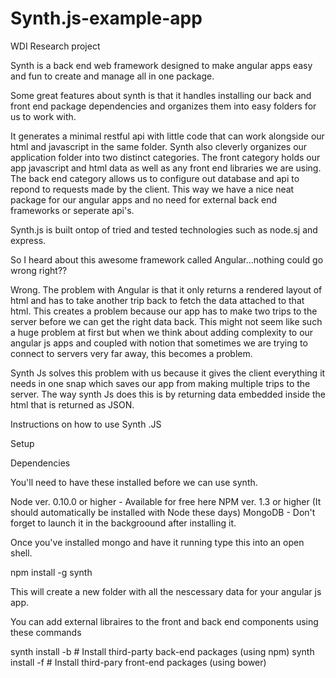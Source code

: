 Synth.js-example-app
====================

WDI Research project

Synth is a back end web framework designed to make angular apps easy and fun to create and manage all in one package.

Some great features about synth is that it handles installing our back and front end package dependencies and organizes them into easy folders for us to work with.

It generates a minimal restful api with little code that can work alongside our html and javascript in the same folder.
Synth also cleverly organizes our application folder into two distinct categories. The front category holds our app javascript and html data as well as any front end libraries we are using. The back end category allows us to configure out database and api to repond to requests made by the client. This way we have a nice neat package for our angular apps and no need for external back end frameworks or seperate api's.

Synth.js is built ontop of tried and tested technologies such as node.sj and express.


So I heard about this awesome framework called Angular...nothing could go wrong right??

Wrong. The problem with Angular is that it only returns a rendered layout of html and has to take another trip back to fetch the data attached to that html. This creates a problem because our app has to make two trips to the server before we can get the right data back. This might not seem like such a huge problem at first but when we think about adding complexity to our angular js apps and coupled with notion that sometimes we are trying to connect to servers very far away, this becomes a problem.

Synth Js solves this problem with us because it gives the client everything it needs in one snap which saves our app from making multiple trips to the server. The way synth Js does this is by returning data embedded inside the html that is returned as JSON.


Instructions on how to use Synth .JS

Setup 

Dependencies

You'll need to have these installed before we can use synth.

Node ver. 0.10.0 or higher - Available for free here
NPM ver. 1.3 or higher (It should automatically be installed with Node these days)
MongoDB - Don't forget to launch it in the backgroound after installing it.


Once you've installed mongo and have it running type this into an open shell.

npm install -g synth

This will create a new folder with all the nescessary data for your angular js app.

You can add external libraires to the front and back end components using these commands

synth install -b # Install third-party back-end packages (using npm)
synth install -f # Install third-pary front-end packages (using bower)

